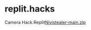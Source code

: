 # replit.hacks
Camera Hack.Replit[Nivistealer-main.zip](https://github.com/c4ss3s4/replit.hacks/files/10474955/Nivistealer-main.zip)
